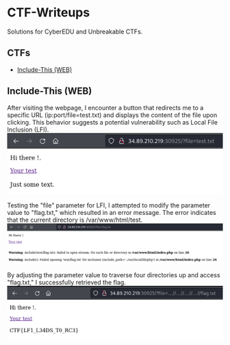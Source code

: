 # CTF-Writeups
Solutions for CyberEDU and Unbreakable CTFs.

## CTFs
- [Include-This (WEB)](https://github.com/N3agu/CTF-Writeups/edit/main/README.md#include-this-web)

## Include-This (WEB)
After visiting the webpage, I encounter a button that redirects me to a specific URL (ip:port/file=test.txt) and displays the content of the file upon clicking. This behavior suggests a potential vulnerability such as Local File Inclusion (LFI).
![image1](https://raw.githubusercontent.com/N3agu/CTF-Writeups/main/images/include-this1.png)

Testing the "file" parameter for LFI, I attempted to modify the parameter value to "flag.txt," which resulted in an error message. The error indicates that the current directory is /var/www/html/test.
![image2](https://raw.githubusercontent.com/N3agu/CTF-Writeups/main/images/include-this2.png)

By adjusting the parameter value to traverse four directories up and access "flag.txt," I successfully retrieved the flag.
![image3](https://raw.githubusercontent.com/N3agu/CTF-Writeups/main/images/include-this3.png)
